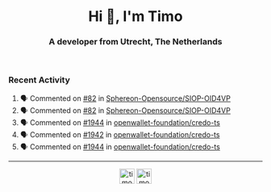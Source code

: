 <h1 align="center">Hi 👋, I'm Timo</h1>
<h3 align="center">A developer from Utrecht, The Netherlands</h3>
<br/>
<!-- https://github.com/rahuldkjain/github-profile-readme-generator --!>

<!--  <p align="left"><img src="https://github-readme-stats.vercel.app/api?username=timoglastra&show_icons=true&count_private=true&" alt="timoglastra" /></p> --!>

<!--
Github language stats
<p align="left"><img src="https://github-readme-stats.vercel.app/api/top-langs/?username=timoglastra&layout=compact" alt="timoglastra" /><p>
-->

<!-- Codestats language stats -->
<!-- <p align="left"><img src="https://codestats-readme.vercel.app/api/top-langs/?username=timoglastra&layout=compact&language_count=12" alt="timoglastra" /><p>    --!>
  
<h3>Recent Activity</h3>

<!--START_SECTION:activity-->
1. 🗣 Commented on [#82](https://github.com/Sphereon-Opensource/SIOP-OID4VP/pull/82#issuecomment-2220123422) in [Sphereon-Opensource/SIOP-OID4VP](https://github.com/Sphereon-Opensource/SIOP-OID4VP)
2. 🗣 Commented on [#82](https://github.com/Sphereon-Opensource/SIOP-OID4VP/pull/82#issuecomment-2220102884) in [Sphereon-Opensource/SIOP-OID4VP](https://github.com/Sphereon-Opensource/SIOP-OID4VP)
3. 🗣 Commented on [#1944](https://github.com/openwallet-foundation/credo-ts/pull/1944#issuecomment-2213722984) in [openwallet-foundation/credo-ts](https://github.com/openwallet-foundation/credo-ts)
4. 🗣 Commented on [#1942](https://github.com/openwallet-foundation/credo-ts/pull/1942#issuecomment-2213619644) in [openwallet-foundation/credo-ts](https://github.com/openwallet-foundation/credo-ts)
5. 🗣 Commented on [#1944](https://github.com/openwallet-foundation/credo-ts/pull/1944#issuecomment-2213619131) in [openwallet-foundation/credo-ts](https://github.com/openwallet-foundation/credo-ts)
<!--END_SECTION:activity-->

---

<p align="center">
<a href="https://twitter.com/timoglastra" target="blank"><img align="center" src="https://cdn.jsdelivr.net/npm/simple-icons@3.0.1/icons/twitter.svg" alt="timoglastra" height="30" width="30" /></a>
<a href="https://linkedin.com/in/timoglastra" target="blank"><img align="center" src="https://cdn.jsdelivr.net/npm/simple-icons@3.0.1/icons/linkedin.svg" alt="timoglastra" height="30" width="30" /></a>
</p>



